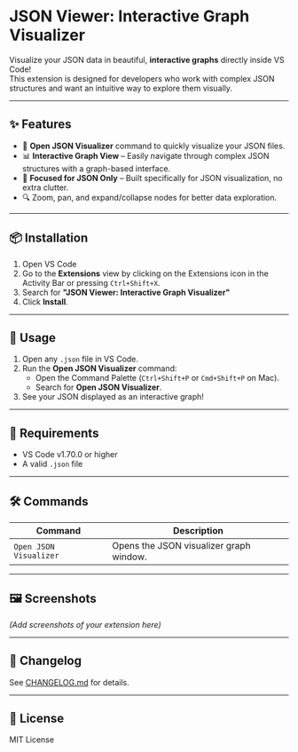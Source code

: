 # JSON Viewer: Interactive Graph Visualizer

Visualize your JSON data in beautiful, **interactive graphs** directly inside VS Code!  
This extension is designed for developers who work with complex JSON structures and want an intuitive way to explore them visually.

---

## ✨ Features
- 📂 **Open JSON Visualizer** command to quickly visualize your JSON files.
- 📊 **Interactive Graph View** – Easily navigate through complex JSON structures with a graph-based interface.
- 🎯 **Focused for JSON Only** – Built specifically for JSON visualization, no extra clutter.
- 🔍 Zoom, pan, and expand/collapse nodes for better data exploration.

---

## 📦 Installation
1. Open VS Code
2. Go to the **Extensions** view by clicking on the Extensions icon in the Activity Bar or pressing `Ctrl+Shift+X`.
3. Search for **"JSON Viewer: Interactive Graph Visualizer"**
4. Click **Install**.

---

## 🚀 Usage
1. Open any `.json` file in VS Code.
2. Run the **Open JSON Visualizer** command:
   - Open the Command Palette (`Ctrl+Shift+P` or `Cmd+Shift+P` on Mac).
   - Search for **Open JSON Visualizer**.
3. See your JSON displayed as an interactive graph!

---

## 🔧 Requirements
- VS Code v1.70.0 or higher
- A valid `.json` file

---

## 🛠 Commands

| Command                   | Description                             |
|---------------------------|-----------------------------------------|
| `Open JSON Visualizer`    | Opens the JSON visualizer graph window. |

---

## 🖼️ Screenshots
_(Add screenshots of your extension here)_

---

## 📝 Changelog
See [CHANGELOG.md](./CHANGELOG.md) for details.

---

## 📄 License
MIT License
